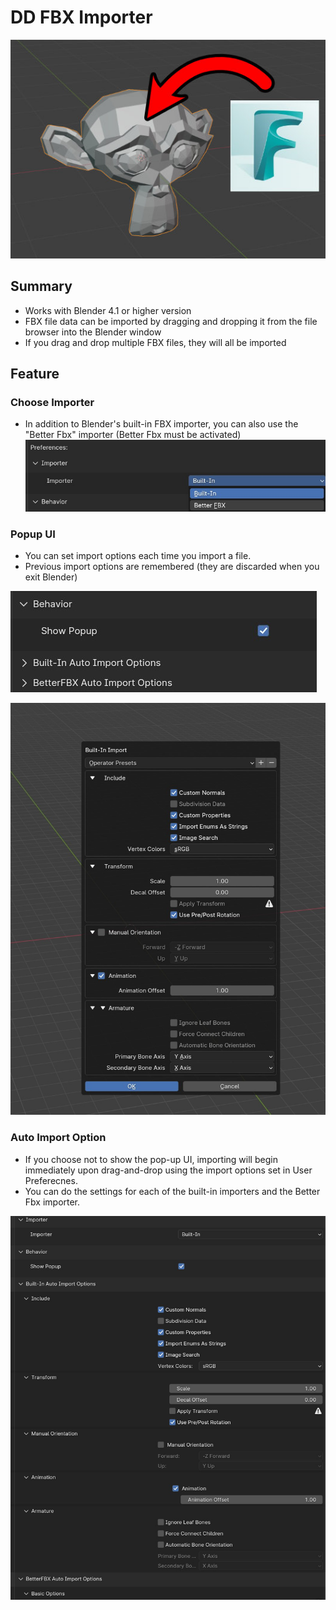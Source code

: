 # DD FBX Importer
![Thumbnail](https://raw.githubusercontent.com/Yulit-c/DD_FBX_Importer/vault/Images/thumbnail_00.jpg)

## Summary
- Works with Blender 4.1 or higher version
- FBX file data can be imported by dragging and dropping it from the file browser into the Blender window
- If you drag and drop multiple FBX files, they will all be imported

## Feature
### Choose Importer
- In addition to Blender's built-in FBX importer, you can also use the "Better Fbx" importer (Better Fbx must be activated)
![Choose Importer](https://raw.githubusercontent.com/Yulit-c/DD_FBX_Importer/vault/Images/Importer.jpg)

### Popup UI
- You can set import options each time you import a file.
- Previous import options are remembered (they are discarded when you exit Blender)

![Show Popup](https://raw.githubusercontent.com/Yulit-c/DD_FBX_Importer/vault/Images/Show_PopupUI.jpg)

![PopupUI](https://raw.githubusercontent.com/Yulit-c/DD_FBX_Importer/vault/Images/PopupUI.jpg)

### Auto Import Option
- If you choose not to show the pop-up UI, importing will begin immediately upon drag-and-drop using the import options set in User Preferecnes.
- You can do the settings for each of the built-in importers and the Better Fbx importer.

![Auto Import Options](https://raw.githubusercontent.com/Yulit-c/DD_FBX_Importer/vault/Images/AutoImportOptions.jpg)
